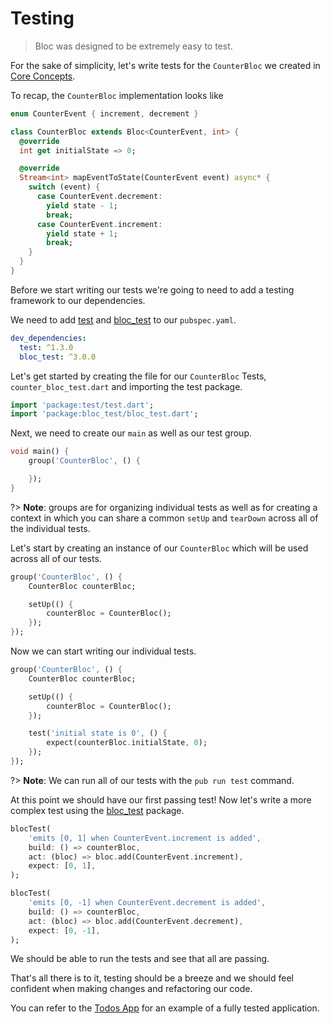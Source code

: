 # Testing

> Bloc was designed to be extremely easy to test.

For the sake of simplicity, let's write tests for the `CounterBloc` we created in [Core Concepts](coreconcepts.md).

To recap, the `CounterBloc` implementation looks like

```dart
enum CounterEvent { increment, decrement }

class CounterBloc extends Bloc<CounterEvent, int> {
  @override
  int get initialState => 0;

  @override
  Stream<int> mapEventToState(CounterEvent event) async* {
    switch (event) {
      case CounterEvent.decrement:
        yield state - 1;
        break;
      case CounterEvent.increment:
        yield state + 1;
        break;
    }
  }
}
```

Before we start writing our tests we're going to need to add a testing framework to our dependencies.

We need to add [test](https://pub.dev/packages/test) and [bloc_test](https://pub.dev/packages/bloc_test) to our `pubspec.yaml`.

```yaml
dev_dependencies:
  test: ^1.3.0
  bloc_test: ^3.0.0
```

Let's get started by creating the file for our `CounterBloc` Tests, `counter_bloc_test.dart` and importing the test package.

```dart
import 'package:test/test.dart';
import 'package:bloc_test/bloc_test.dart';
```

Next, we need to create our `main` as well as our test group.

```dart
void main() {
    group('CounterBloc', () {

    });
}
```

?> **Note**: groups are for organizing individual tests as well as for creating a context in which you can share a common `setUp` and `tearDown` across all of the individual tests.

Let's start by creating an instance of our `CounterBloc` which will be used across all of our tests.

```dart
group('CounterBloc', () {
    CounterBloc counterBloc;

    setUp(() {
        counterBloc = CounterBloc();
    });
});
```

Now we can start writing our individual tests.

```dart
group('CounterBloc', () {
    CounterBloc counterBloc;

    setUp(() {
        counterBloc = CounterBloc();
    });

    test('initial state is 0', () {
        expect(counterBloc.initialState, 0);
    });
});
```

?> **Note**: We can run all of our tests with the `pub run test` command.

At this point we should have our first passing test! Now let's write a more complex test using the [bloc_test](https://pub.dev/packages/bloc_test) package.

```dart
blocTest(
    'emits [0, 1] when CounterEvent.increment is added',
    build: () => counterBloc,
    act: (bloc) => bloc.add(CounterEvent.increment),
    expect: [0, 1],
);

blocTest(
    'emits [0, -1] when CounterEvent.decrement is added',
    build: () => counterBloc,
    act: (bloc) => bloc.add(CounterEvent.decrement),
    expect: [0, -1],
);
```

We should be able to run the tests and see that all are passing.

That's all there is to it, testing should be a breeze and we should feel confident when making changes and refactoring our code.

You can refer to the [Todos App](https://github.com/brianegan/flutter_architecture_samples/tree/master/bloc_library) for an example of a fully tested application.
